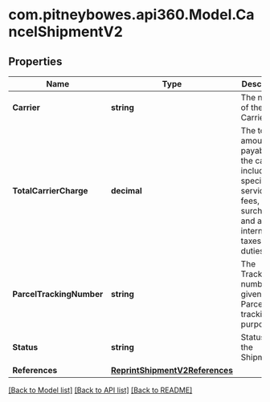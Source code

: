 # com.pitneybowes.api360.Model.CancelShipmentV2

## Properties

Name | Type | Description | Notes
------------ | ------------- | ------------- | -------------
**Carrier** | **string** | The name of the Carrier. | [optional] 
**TotalCarrierCharge** | **decimal** | The total amount payable to the carrier, including special service fees, surcharges, and any international taxes and duties. | [optional] 
**ParcelTrackingNumber** | **string** | The Tracking number given to the Parcel for tracking purpose. | [optional] 
**Status** | **string** | Status of the Shipment. | [optional] 
**References** | [**ReprintShipmentV2References**](ReprintShipmentV2References.md) |  | [optional] 

[[Back to Model list]](../../README.md#documentation-for-models) [[Back to API list]](../../README.md#documentation-for-api-endpoints) [[Back to README]](../../README.md)

